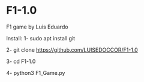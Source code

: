 # F1-1.0
F1 game by Luis Eduardo 

Install:
1- sudo apt install git

2- git clone https://github.com/LUISEDOCCOR/F1-1.0	

3- cd F1-1.0

4- python3 F1_Game.py
